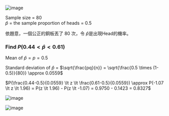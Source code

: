 ![image](https://github.com/user-attachments/assets/6595d8dc-ab44-4e8e-979f-50ac4dec2897)

Sample size = 80  
$\hat{p}$ = the sample proportion of heads = 0.5

依題意，一個公正的銅板丟了 80 次，令 $\hat{p}$是出現Head的機率。

### Find $P(0.44 \lt \hat{p} \lt 0.61)$

Mean of $\hat{p} = p = 0.5$  

Standard deviation of $\hat{p}$ = $\sqrt{\frac{pq}{n}} = \sqrt{\frac{0.5 \times (1-0.5)}{80}} \approx 0.0559$  

$P(\frac{0.44-0.5}{0.0559} \lt z \lt \frac{0.61-0.5}{0.0559}) \approx P(-1.07 \lt z \lt 1.96) = P(z \lt 1.96) - P(z \lt -1.07) = 0.9750 - 0.1423 = 0.8327$

![image](https://github.com/user-attachments/assets/d9df4b31-78a6-46b4-a20f-a1bb6ac9d0af)

![image](https://github.com/user-attachments/assets/84dd60d7-32f9-4d32-b35d-8b64eda56e51)

